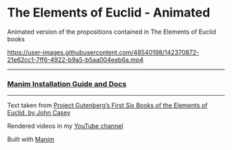 # The Elements of Euclid - Animated

Animated version of the propositions contained in The Elements of Euclid books

https://user-images.githubusercontent.com/48540198/142370872-21e62cc1-7ff6-4922-b9a5-b5aa004eeb6a.mp4

---

### [Manim Installation Guide and Docs](https://docs.manim.community/en/stable/installation.html)

---

Text taken from [Project Gutenberg’s First Six Books of the Elements of Euclid,
by John Casey](https://www.gutenberg.org/ebooks/21076)

Rendered videos in my [YouTube channel](https://www.youtube.com/channel/UCGNN-q7hk3iIDAoACY0pL7Q)

Built with [Manim](https://github.com/ManimCommunity/manim)
